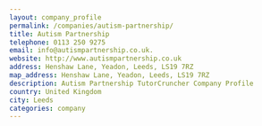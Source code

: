 ```yaml
---
layout: company_profile
permalink: /companies/autism-partnership/
title: Autism Partnership
telephone: 0113 250 9275
email: info@autismpartnership.co.uk.
website: http://www.autismpartnership.co.uk
address: Henshaw Lane, Yeadon, Leeds, LS19 7RZ
map_address: Henshaw Lane, Yeadon, Leeds, LS19 7RZ
description: Autism Partnership TutorCruncher Company Profile
country: United Kingdom
city: Leeds
categories: company
---
```


